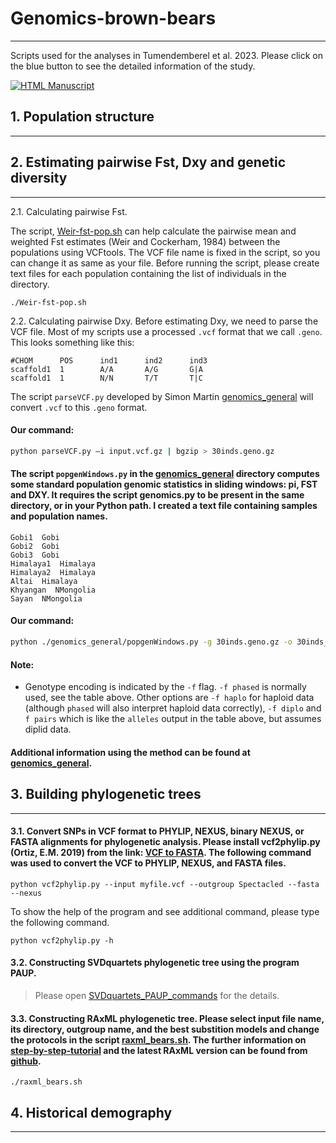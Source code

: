 # **Genomics-brown-bears**
----------------
Scripts used for the analyses in Tumendemberel et al. 2023. Please click on the blue button to see the detailed information of the study.
 <!-- usage note: edit the H1 title above to personalize the manuscript -->
[![HTML Manuscript](https://img.shields.io/badge/manuscript-HTML-blue.svg)](https://.../)


## **1. Population structure**
----------------


## **2. Estimating pairwise Fst, Dxy and genetic diversity**
----------------
2.1. Calculating pairwise Fst.

The script, [Weir-fst-pop.sh](https://github.com/odko2008/Genome-analyses-for-brown-bears/blob/main/Weir-fst-pop.sh) can help calculate the pairwise mean and weighted Fst estimates (Weir and Cockerham, 1984) between the populations using VCFtools. The VCF file name is fixed in the script, so you can change it as same as your file. Before running the script, please create text files for each population containing the list of individuals in the directory. 

```
./Weir-fst-pop.sh
```
2.2. Calculating pairwise Dxy.
Before estimating Dxy, we need to parse the VCF file.
Most of my scripts use a processed `.vcf` format that we call `.geno`. This looks something like this:

```
#CHOM      POS      ind1      ind2      ind3
scaffold1  1        A/A       A/G       G|A
scaffold1  1        N/N       T/T       T|C
```

The script `parseVCF.py` developed by Simon Martin [genomics_general](https://github.com/simonhmartin/genomics_general) will convert `.vcf` to this `.geno` format.

#### Our command:
```bash
python parseVCF.py –i input.vcf.gz | bgzip > 30inds.geno.gz
```
#### The script `popgenWindows.py` in the [genomics_general](https://github.com/simonhmartin/genomics_general) directory computes some standard population genomic statistics in sliding windows: pi, FST and DXY. It requires the script genomics.py to be present in the same directory, or in your Python path. I created a text file containing samples and population names. 

```
Gobi1  Gobi
Gobi2  Gobi
Gobi3  Gobi
Himalaya1  Himalaya
Himalaya2  Himalaya
Altai  Himalaya
Khyangan  NMongolia
Sayan  NMongolia
```

#### Our command:
```bash
python ./genomics_general/popgenWindows.py -g 30inds.geno.gz -o 30inds_20kb_100b_geno.Fst.Dxy.pi.csv.gz -f phased -w 20000 -m 100 -s 20000 -p Polarbear -p ABCbears -p MainlandNA -p Cavebear -p Ancient -p Europe -p NMongolia -p Gobi -p Himalaya --popsFile sample_pop1.txt
```
#### Note:
 * Genotype encoding is indicated by the `-f` flag. `-f phased` is normally used, see the table above. Other options are `-f haplo` for haploid data (although `phased` will also interpret haploid data correctly), `-f diplo` and `f pairs` which is like the `alleles` output in the table above, but assumes diplid data.

#### Additional information using the method can be found at [genomics_general](https://github.com/simonhmartin/genomics_general).

## **3. Building phylogenetic trees**
----------------
#### 3.1. Convert SNPs in VCF format to PHYLIP, NEXUS, binary NEXUS, or FASTA alignments for phylogenetic analysis. Please install vcf2phylip.py (Ortiz, E.M. 2019) from the link: [VCF to FASTA](https://github.com/odko2008/Genome-analyses-for-brown-bears/blob/main/vcf2phylip.py). The following command was used to convert the VCF to PHYLIP, NEXUS, and FASTA files. 

```
python vcf2phylip.py --input myfile.vcf --outgroup Spectacled --fasta --nexus
```
 <p> To show the help of the program and see additional command, please type the following command.

```
python vcf2phylip.py -h
```

#### 3.2. Constructing SVDquartets phylogenetic tree using the program PAUP.
> Please open [SVDquartets_PAUP_commands](https://github.com/odko2008/Genome-analyses-for-brown-bears/blob/main/SVDquartets_PAUP_commands) for the details.

#### 3.3. Constructing RAxML phylogenetic tree. Please select input file name, its directory, outgroup name, and the best substition models and change the protocols in the script [raxml_bears.sh](https://github.com/odko2008/Genome-analyses-for-brown-bears/blob/main/raxml_bears.sh). The further information on [step-by-step-tutorial](https://cme.h-its.org/exelixis/web/software/raxml/hands_on.html) and the latest RAxML version can be found from [github](https://github.com/stamatak/standard-RAxML).

```
./raxml_bears.sh
```

## **4. Historical demography**
--------------------------------
